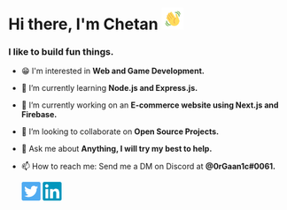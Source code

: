 <h1 align="left">Hi there, I'm Chetan <img src="https://github.com/0rGaan1c/0rGaan1c/blob/main/wave.gif" width="40px" height"20px" /></h1>
<h3 align="left">I like to build fun things.</h3>

<!-- <h3 align="left">About Me 🚀 </h3>
I like to learn new things by building fun projects, 
I am passionate about anything that involves coding, be it Web Dev, Game Dev, or anything else. -->
- 😁 I'm interested in **Web and Game Development.**

- 🌱 I’m currently learning **Node.js and Express.js.**

- 🔭 I’m currently working on an **E-commerce website using Next.js and Firebase.**

- 👯 I’m looking to collaborate on **Open Source Projects.**

- 💬 Ask me about **Anything, I will try my best to help.**

- 📫 How to reach me: Send me a DM on Discord at **@0rGaan1c#0061.**




     <a target="_blank" href="https://twitter.com/0rGaan1c"><img src="https://github.com/0rGaan1c/0rGaan1c/blob/main/twitter.png" width="34px"></a>
     <a target="_blank" href="https://www.linkedin.com/in/chetan-sengar-94a390221/"><img src="https://github.com/0rGaan1c/0rGaan1c/blob/main/linkedin.png" width="34px"></a>

<!-- - 🤔 I’m looking for help with ... -->


<!-- - 😄 Pronouns: ... -->
<!-- - ⚡ Fun fact: ... -->

